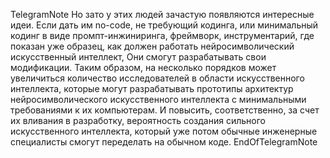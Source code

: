TelegramNote
Но зато у этих людей зачастую появляются интересные идеи. Если дать им no-code, не требующий кодинга, или минимальный кодинг в виде промпт-инжиниринга, фреймворк, инструментарий, где показан уже образец, как должен работать нейросимволический искусственный интеллект, Они смогут разрабатывать свои модификации. Таким образом, на несколько порядков может увеличиться количество исследователей в области искусственного интеллекта, которые могут разрабатывать прототипы архитектур нейросимволического искусственного интеллекта с минимальными требованиями к их компьютерам. И повысить, соответственно, за счет их вливания в разработку, вероятность создания сильного искусственного интеллекта, который уже потом обычные инженерные специалисты смогут переделать на обычном коде.
EndOfTelegramNote